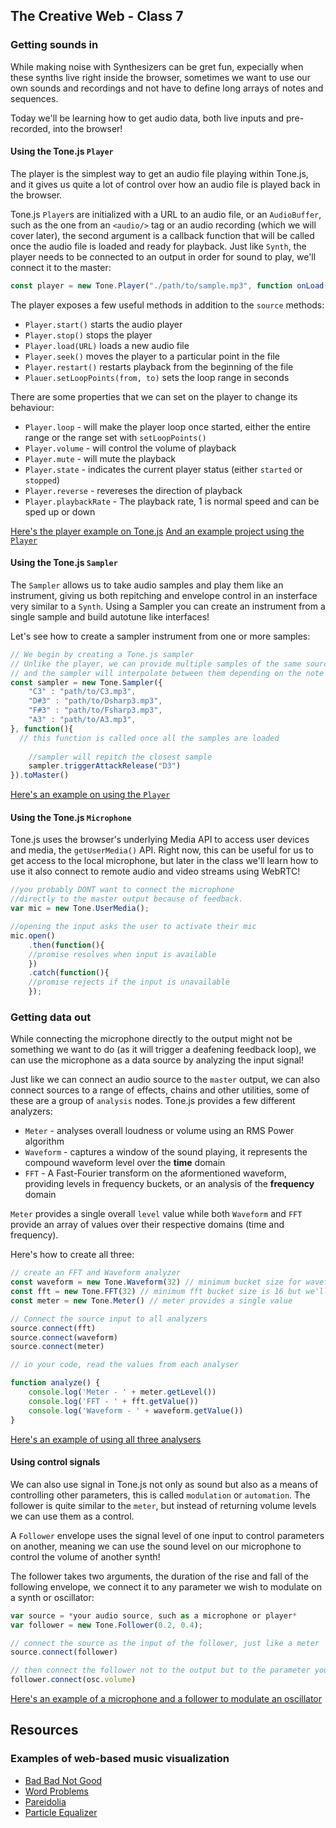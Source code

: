 ## The Creative Web - Class 7

### Getting sounds in
While making noise with Synthesizers can be gret fun, expecially when these synths live right inside the browser, sometimes we want to use our own sounds and recordings and not have to define long arrays of notes and sequences.

Today we'll be learning how to get audio data, both live inputs and pre-recorded, into the browser!

#### Using the Tone.js `Player`
The player is the simplest way to get an audio file playing within Tone.js, and it gives us quite a lot of control over how an audio file is played back in the browser.

Tone.js `Player`s are initialized with a URL to an audio file, or an `AudioBuffer`, such as the one from an `<audio/>` tag or an audio recording (which we will cover later), the second argument is a callback function that will be called once the audio file is loaded and ready for playback. Just like `Synth`, the player needs to be connected to an output in order for sound to play, we'll connect it to the master:

```javascript
const player = new Tone.Player("./path/to/sample.mp3", function onLoad(){ ... }).toMaster();
```

The player exposes a few useful methods in addition to the `source` methods:
- `Player.start()` starts the audio player
- `Player.stop()` stops the player
- `Player.load(URL)` loads a new audio file
- `Player.seek()` moves the player to a particular point in the file
- `Player.restart()` restarts playback from the beginning of the file
- `Plauer.setLoopPoints(from, to)` sets the loop range in seconds

There are some properties that we can set on the player to change its behaviour:
- `Player.loop` - will make the player loop once started, either the entire range or the range set with `setLoopPoints()`
- `Player.volume` - will control the volume of playback
- `Player.mute` - will mute the playback
- `Player.state` - indicates the current player status (either `started` or `stopped`)
- `Player.reverse` - revereses the direction of playback
- `Player.playbackRate` - The playback rate, 1 is normal speed and can be sped up or down

[Here's the player example on Tone.js](https://tonejs.github.io/examples/player.html)
[And an example project using the `Player`](https://github.com/BarakChamo/The-Creative-Web/blob/master/classes/class%207/examples/player.html)


#### Using the Tone.js `Sampler`
The `Sampler` allows us to take audio samples and play them like an instrument, giving us both repitching and envelope control in
an insterface very similar to a `Synth`. Using a Sampler you can create an instrument from a single sample and build autotune like interfaces!

Let's see how to create a sampler instrument from one or more samples:

```javascript
// We begin by creating a Tone.js sampler
// Unlike the player, we can provide multiple samples of the same source sound captured at different piitches
// and the sampler will interpolate between them depending on the note we play
const sampler = new Tone.Sampler({
	"C3" : "path/to/C3.mp3",
	"D#3" : "path/to/Dsharp3.mp3",
	"F#3" : "path/to/Fsharp3.mp3",
	"A3" : "path/to/A3.mp3",
}, function(){
  // this function is called once all the samples are loaded
  
	//sampler will repitch the closest sample
	sampler.triggerAttackRelease("D3")
}).toMaster()
```

[Here's an example on using the `Player`](https://github.com/BarakChamo/The-Creative-Web/blob/master/classes/class%207/examples/player.html)

#### Using the Tone.js `Microphone`
Tone.js uses the browser's underlying Media API to access user devices and media, the `getUserMedia()` API.
Right now, this can be useful for us to get access to the local microphone, but later in the class we'll
learn how to use it also connect to remote audio and video streams using WebRTC!

```javascript
//you probably DONT want to connect the microphone
//directly to the master output because of feedback.
var mic = new Tone.UserMedia();

//opening the input asks the user to activate their mic
mic.open()
    .then(function(){
	//promise resolves when input is available
    })
    .catch(function(){
	//promise rejects if the input is unavailable
    });
```

### Getting data out
While connecting the microphone directly to the output might not be something we want to do (as it will trigger a deafening feedback loop), we can use the microphone as a data source by analyzing the input signal!

Just like we can connect an audio source to the `master` output, we can also connect sources to a range of effects, chains and other 
utilities, some of these are a group of `analysis` nodes. Tone.js provides a few different analyzers:

- `Meter` - analyses overall loudness or volume using an RMS Power algorithm
- `Waveform` - captures a window of the sound playing, it represents the compound waveform level over the **time** domain
- `FFT` - A Fast-Fourier transform on the aformentioned waveform, providing levels in frequency buckets, or an analysis of the **frequency** domain

`Meter` provides a single overall `level` value while both `Waveform` and `FFT` provide an array of values over their respective domains (time and frequency).

Here's how to create all three:
```javascript
// create an FFT and Waveform analyzer
const waveform = new Tone.Waveform(32) // minimum bucket size for waveform is 32
const fft = new Tone.FFT(32) // minimum fft bucket size is 16 but we'll match the waveform
const meter = new Tone.Meter() // meter provides a single value

// Connect the source input to all analyzers
source.connect(fft)
source.connect(waveform)
source.connect(meter)

// in your code, read the values from each analyser

function analyze() {
    console.log('Meter - ' + meter.getLevel())
    console.log('FFT - ' + fft.getValue())
    console.log('Waveform - ' + waveform.getValue())
}
```

[Here's an example of using all three analysers](https://github.com/BarakChamo/The-Creative-Web/blob/master/classes/class%207/examples/analysis.html)

#### Using control signals
We can also use signal in Tone.js not only as sound but also as a means of controlling other parameters, this is called `modulation` or `automation`. The follower is quite similar to the `meter`, but instead of returning volume levels we can use them as a control.

A `Follower` envelope uses the signal level of one input to control parameters on another, meaning we can use the sound level
on our microphone to control the volume of another synth!

The follower takes two arguments, the duration of the rise and fall of the following envelope, we connect it to any parameter
we wish to modulate on a synth or oscillator:

```javascript
var source = *your audio source, such as a microphone or player*
var follower = new Tone.Follower(0.2, 0.4);

// connect the source as the input of the follower, just like a meter
source.connect(follower)

// then connect the follower not to the output but to the parameter you want to automate
follower.connect(osc.volume)
```

[Here's an example of a microphone and a follower to modulate an oscillator](https://github.com/BarakChamo/The-Creative-Web/blob/master/classes/class%207/examples/follower.html)


## Resources

### Examples of web-based music visualization
- [Bad Bad Not Good](https://uberviz.io/viz/bbng/)
- [Word Problems](https://uberviz.io/viz/word-problems/)
- [Pareidolia](https://www.airtightinteractive.com/demos/js/pareidolia/)
- [Particle Equalizer](https://avseoul.net/particleEqualizer/)
